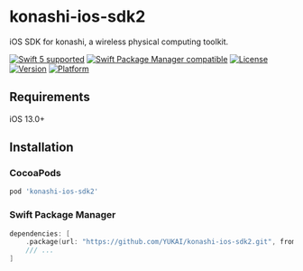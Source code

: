 # konashi-ios-sdk2

iOS SDK for konashi, a wireless physical computing toolkit.

[![Swift 5 supported](https://img.shields.io/badge/Swift-5.5-orange.svg)](https://github.com/apple/swift)
[![Swift Package Manager compatible](https://img.shields.io/badge/Swift_Package_Manager-compatible-orange)](https://swift.org/package-manager/)
[![License](https://img.shields.io/cocoapods/l/konashi-ios-sdk2.svg?style=flat)](http://cocoadocs.org/docsets/konashi-ios-sdk2)
[![Version](https://img.shields.io/cocoapods/v/konashi-ios-sdk2.svg)](https://cocoapods.org/pods/konashi-ios-sdk2)
[![Platform](https://img.shields.io/cocoapods/p/konashi-ios-sdk2.svg?style=flat)](http://cocoadocs.org/docsets/konashi-ios-sdk2)

## Requirements

iOS 13.0+

## Installation

### CocoaPods

```ruby
pod 'konashi-ios-sdk2'
```

### Swift Package Manager

```swift
dependencies: [
    .package(url: "https://github.com/YUKAI/konashi-ios-sdk2.git", from: "1.0.0"),
    /// ...
]
```
